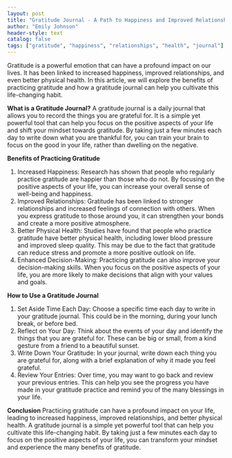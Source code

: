 ```yaml
---
layout: post
title: "Gratitude Journal - A Path to Happiness and Improved Relationships"
author: "Emily Johnson"
header-style: text
catalog: false
tags: ["gratitude", "happiness", "relationships", "health", "journal"]
---
```


Gratitude is a powerful emotion that can have a profound impact on our lives. It has been linked to increased happiness, improved relationships, and even better physical health. In this article, we will explore the benefits of practicing gratitude and how a gratitude journal can help you cultivate this life-changing habit.

**What is a Gratitude Journal?**
A gratitude journal is a daily journal that allows you to record the things you are grateful for. It is a simple yet powerful tool that can help you focus on the positive aspects of your life and shift your mindset towards gratitude. By taking just a few minutes each day to write down what you are thankful for, you can train your brain to focus on the good in your life, rather than dwelling on the negative.

**Benefits of Practicing Gratitude**
1. Increased Happiness: Research has shown that people who regularly practice gratitude are happier than those who do not. By focusing on the positive aspects of your life, you can increase your overall sense of well-being and happiness.
2. Improved Relationships: Gratitude has been linked to stronger relationships and increased feelings of connection with others. When you express gratitude to those around you, it can strengthen your bonds and create a more positive atmosphere.
3. Better Physical Health: Studies have found that people who practice gratitude have better physical health, including lower blood pressure and improved sleep quality. This may be due to the fact that gratitude can reduce stress and promote a more positive outlook on life.
4. Enhanced Decision-Making: Practicing gratitude can also improve your decision-making skills. When you focus on the positive aspects of your life, you are more likely to make decisions that align with your values and goals.

**How to Use a Gratitude Journal**
1. Set Aside Time Each Day: Choose a specific time each day to write in your gratitude journal. This could be in the morning, during your lunch break, or before bed.
2. Reflect on Your Day: Think about the events of your day and identify the things that you are grateful for. These can be big or small, from a kind gesture from a friend to a beautiful sunset.
3. Write Down Your Gratitude: In your journal, write down each thing you are grateful for, along with a brief explanation of why it made you feel grateful.
4. Review Your Entries: Over time, you may want to go back and review your previous entries. This can help you see the progress you have made in your gratitude practice and remind you of the many blessings in your life.

**Conclusion**
Practicing gratitude can have a profound impact on your life, leading to increased happiness, improved relationships, and better physical health. A gratitude journal is a simple yet powerful tool that can help you cultivate this life-changing habit. By taking just a few minutes each day to focus on the positive aspects of your life, you can transform your mindset and experience the many benefits of gratitude.